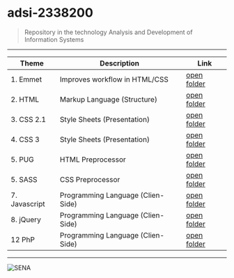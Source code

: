 # adsi-2338200
> Repository in the technology Analysis and Development of Information Systems

---

 Theme | Description | Link
| --- | --- | --- |
| 1. Emmet      | Improves workflow in HTML/CSS     | [open folder](01-emmet/)      |
| 2. HTML       | Markup Language (Structure)       | [open folder](02-html/)       |
| 3. CSS 2.1    | Style Sheets (Presentation)       | [open folder](03-css/)        |
| 4. CSS 3      | Style Sheets (Presentation)       | [open folder](04-css3/)       |
| 5. PUG        | HTML Preprocessor                 | [open folder](05-pug/)        |
| 5. SASS       | CSS Preprocessor                  | [open folder](06-sass/)       |
| 7. Javascript | Programming Language (Clien-Side) | [open folder](07-javascript/) |
| 8. jQuery     | Programming Language (Clien-Side) | [open folder](08-jQuery/)     |
| 12 PhP        | Programming Language (Clien-Side) | [open folder](12-php/)        |

---

![SENA](https://upload.wikimedia.org/wikipedia/commons/thumb/8/83/Sena_Colombia_logo.svg/1200px-Sena_Colombia_logo.svg.png)
